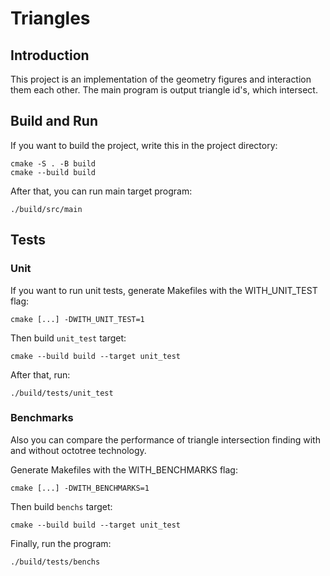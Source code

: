 # Triangles

## Introduction

This project is an implementation of the geometry figures and interaction them each other.
The main program is output triangle id's, which intersect.

## Build and Run

If you want to build the project, write this in the project directory:
```
cmake -S . -B build
cmake --build build
```

After that, you can run main target program:

```
./build/src/main
```

## Tests
### Unit

If you want to run unit tests, generate Makefiles with the WITH_UNIT_TEST flag:
```
cmake [...] -DWITH_UNIT_TEST=1
```

Then build `unit_test` target:
```
cmake --build build --target unit_test
```

After that, run:
```
./build/tests/unit_test
```

### Benchmarks

Also you can compare the performance of triangle intersection finding with and without octotree technology.

Generate Makefiles with the WITH_BENCHMARKS flag:
```
cmake [...] -DWITH_BENCHMARKS=1
```

Then build `benchs` target:
```
cmake --build build --target unit_test
```

Finally, run the program:
```
./build/tests/benchs
```
